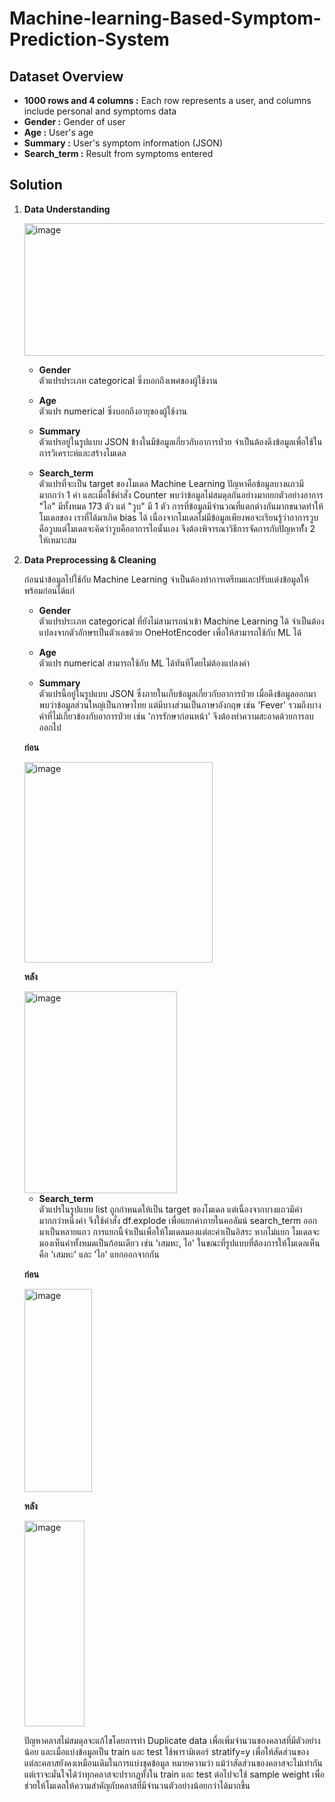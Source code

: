 # Machine-learning-Based-Symptom-Prediction-System

## Dataset Overview
- **1000 rows and 4 columns :** Each row represents a user, and columns include personal and symptoms data
- **Gender :** Gender of user
- **Age :** User's age
- **Summary :** User's symptom information (JSON)
- **Search_term :** Result from symptoms entered

## Solution

1. **Data Understanding**

   
   <img width="1525" height="212" alt="image" src="https://github.com/user-attachments/assets/c5ce1c89-d227-4aee-abb5-c359bc060573" />

   - **Gender**  
  ตัวแปรประเภท categorical ซึ่งบอกถึงเพศของผู้ใช้งาน

   - **Age**  
  ตัวแปร numerical ซึ่งบอกถึงอายุของผู้ใช้งาน

   - **Summary**  
  ตัวแปรอยู่ในรูปแบบ JSON ข้างในมีข้อมูลเกี่ยวกับอาการป่วย จำเป็นต้องดึงข้อมูลเพื่อใช้ในการวิเคราะห์และสร้างโมเดล

   - **Search_term**  
  ตัวแปรที่จะเป็น target ของโมเดล Machine Learning ปัญหาคือข้อมูลบางแถวมีมากกว่า 1 ค่า และเมื่อใช้คำสั่ง Counter พบว่าข้อมูลไม่สมดุลกันอย่างมากยกตัวอย่างอาการ "ไอ" มีทั้งหมด 173 ตัว แต่ "วูบ" มี 1 ตัว การที่ข้อมูลมีจำนวณที่แตกต่างกันมากขนาดทำให้โมเดลของ   เราที่ได้มาเกิด bias ได้ เนื่องจากโมเดลไม่มีข้อมูลเพียงพอจะเรียนรู้ว่าอาการวูบคือวูบแต่โมเดลจะคิดว่าวูบคืออาการไอนั้นเอง จึงต้องพิจารณาวิธีการจัดการกับปัญหาทัั้ง 2 ให้เหมาะสม



   
2. **Data Preprocessing & Cleaning**

   ก่อนนำข้อมูลไปใช้กับ Machine Learning จำเป็นต้องทำการเตรียมและปรับแต่งข้อมูลให้พร้อมก่อนได้แก่

   - **Gender**  
   ตัวแปรประเภท categorical ที่ยังไม่สามารถนำเข้า Machine Learning ได้ จำเป็นต้องแปลงจากตัวอักษรเป็นตัวเลขด้วย OneHotEncoder เพื่อให้สามารถใช้กับ ML ได้

   - **Age**  
  ตัวแปร numerical สามารถใช้กับ ML ได้ทันทีโดยไม่ต้องแปลงค่า

   - **Summary**  
  ตัวแปรนี้อยู่ในรูปแบบ JSON ซึ่งภายในเก็บข้อมูลเกี่ยวกับอาการป่วย เมื่อดึงข้อมูลออกมา พบว่าข้อมูลส่วนใหญ่เป็นภาษาไทย แต่มีบางส่วนเป็นภาษาอังกฤษ เช่น 'Fever' รวมถึงบางคำที่ไม่เกี่ยวข้องกับอาการป่วย เช่น 'การรักษาก่อนหน้า' จึงต้องทำความสะอาดด้วยการลบออกไป

   **ก่อน**

   <img width="301" height="321" alt="image" src="https://github.com/user-attachments/assets/ec25fe74-dedd-4acf-84cf-90534b28bae2" />
   
   **หลัง**

   <img width="244" height="323" alt="image" src="https://github.com/user-attachments/assets/4d2bc65c-b44b-4b75-b139-5d38bfc4bce8" />

   - **Search_term**  
  ตัวแปรในรูปแบบ list ถูกกำหนดให้เป็น target ของโมเดล แต่เนื่องจากบางแถวมีค่ามากกว่าหนึ่งค่า จึงใช้คำสั่ง df.explode เพื่อแยกค่าภายในคอลัมน์ search_term ออกมาเป็นหลายแถว การแยกนี้จำเป็นเพื่อให้โมเดลมองแต่ละค่าเป็นอิสระ หากไม่แยก โมเดลจะมองเห็นค่าทั้งหมดเป็นก้อนเดียว เช่น 'เสมหะ, ไอ' ในขณะที่รูปแบบที่ต้องการให้โมเดลเห็นคือ 'เสมหะ' และ 'ไอ' แยกออกจากกัน

   **ก่อน**

   
   <img width="108" height="325" alt="image" src="https://github.com/user-attachments/assets/f837a9b4-70af-416a-927e-f489e824f264" />

   **หลัง**

   
   <img width="96" height="329" alt="image" src="https://github.com/user-attachments/assets/7c1100bd-93b6-42ce-b711-5ab26e79e391" />


   ปัญหาคลาสไม่สมดุลจะแก้ไขโดยการทำ Duplicate data เพื่อเพิ่มจำนวนของคลาสที่มีตัวอย่างน้อย และเมื่อแบ่งข้อมูลเป็น train และ test ใช้พารามิเตอร์ stratify=y เพื่อให้สัดส่วนของแต่ละคลาสยังคงเหมือนเดิมในการแบ่งชุดข้อมูล หมายความว่า แม้ว่าสัดส่วนของคลาสจะไม่เท่ากัน แต่เราจะมั่นใจได้ว่าทุกคลาสจะปรากฏทั้งใน train และ test ต่อไปจะใช้ sample weight เพื่อช่วยให้โมเดลให้ความสำคัญกับคลาสที่มีจำนวนตัวอย่างน้อยกว่าได้มากขึ้น





  
   




